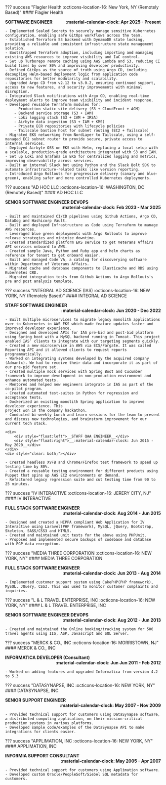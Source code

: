 ??? success "Flagler Health :octicons-location-16: New York, NY (Remotely Based)"
    #### Flagler Health
    <div>
        <div style="float:left">__SOFTWARE ENGINEER__</div>
        <div style="float:right">__:material-calendar-clock: Apr 2025 - Present__</div>
    </div>
    <div style="clear: both;"></div>

    - Implemented Sealed Secrets to securely manage sensitive Kubernetes configuration, enabling safe GitOps workflows across the team.
    - Established Terraform S3 backend with DynamoDB state locking, providing a reliable and consistent infrastructure state management solution.
    - Bootstrapped Terraform adoption, including importing and managing existing AWS resources to improve visibility and IaC control.
    - Set up Turborepo remote caching using AWS Lambda and S3, reducing CI build times by over 80% and improving developer productivity.
    - Defined GitOps as the source of truth using Argo CD, including decoupling Helm-based deployment logic from application code repositories for better modularity and scalability.
    - Upgraded Argo CD from v2.12 to v3.0.2, ensuring continued support, access to new features, and security improvements with minimal disruption.
    - Integrated Slack notifications with Argo CD, enabling real-time deployment alerts to improve team visibility and incident response.
    - Developed reusable Terraform modules for:
        - Production static site delivery (S3 + CloudFront + ACM)
        - Backend service storage (S3 + IAM)
        - Loki logging stack (S3 + IAM + IRSA)
        - Airbyte data ingestion (S3 + IAM + KMS)
        - Private ECR repositories with lifecycle policies
        - Tailscale bastion host for subnet routing (EC2 + Tailscale)
    - Migrated EKS networking from NordLayer to Tailscale, using a self-managed EC2 subnet router to provide secure, private access to internal services.
    - Deployed Airbyte OSS on EKS with Helm, replacing a local setup with a scalable, production-grade architecture integrated with S3 and IAM.
    - Set up Loki and Grafana in EKS for centralized logging and metrics, improving observability across services.
    - Built an internal Slack bot using Python and the Slack Bolt SDK to automate infrastructure-related tasks like version reporting.
    - Introduced Argo Rollouts for progressive delivery (canary and blue-green), enabling safer and more controlled Kubernetes deployments.

??? success "AD HOC LLC :octicons-location-16: WASHINGTON, DC (Remotely Based)"
    #### AD HOC LLC
    <div>
        <div style="float:left">__SENIOR SOFTWARE ENGINEER DEVOPS__</div>
        <div style="float:right">__:material-calendar-clock: Feb 2023 - Mar 2025__</div>
    </div>
    <div style="clear: both;"></div>

    - Built and maintained CI/CD pipelines using Github Actions, Argo CD, DataDog and Hashicorp Vault.
    - Built and deployed Infrastructure as Code using Terraform to manage AWS resources.
    - Leveraged blue green deployments with Argo Rollouts to improve release strategies and minimize downtime.
    - Created standardized platform EKS service to get Veterans Affairs API services onboard to AWS.
    - Created sample Java, Python and Ruby app and helm charts as reference for tenant to get onboard easier.
    - Built and managed Code VA, a catalog for discoverying software within Department of Veterans Affairs.
    - Migrated cache and database components to Elasticache and RDS using Kubernetes CRD.
    - Migrated integration tests from Github Actions to Argo Rollouts's pre and post analysis template.

??? success "INTEGRAL AD SCIENCE (IAS) :octicons-location-16: NEW YORK, NY (Remotely Based)"
    #### INTEGRAL AD SCIENCE
    <div>
        <div style="float:left">__STAFF SOFTWARE ENGINEER__</div>
        <div style="float:right">__:material-calendar-clock: Jun 2020 - Dec 2022__</div>
    </div>
    <div style="clear: both;"></div>

    - Built multiple microservices to migrate legacy monolith applications over to Kubernetes in AWS EKS which made feature updates faster and improved developer experience.
    - Designed and developed APIs for IAS pre-bid and post-bid platform using Spring boot with a MySQL backend running in Tomcat. This project enabled IAS’ clients to integrate with our targeting segments quickly.
    - Created a new microservice in AWS via ECS/Fargate. It was called Reporting API and it allowed clients to request reports programmatically.
    - Worked on integrating systems developed by the acquired company (Admantx). We had to receive their data and incorporate it as part of our pre-pid feature set.
    - Created multiple mock services with Spring Boot and Cucumber framework to improve development in non-production environment and enhance automated tests.
    - Mentored and helped new engineers integrate in IAS as part of the co-pilot program.
    - Created automated test-suites in Python for regression and acceptance tests.
    - Dockerized an existing monolith Spring application to improve developer experience. This
    project won in the company hackathon.
    - Conducted bi-weekly Lunch and Learn sessions for the team to present and discuss new technologies, and brainstorm improvement for our current tech stack.

    <div>
        <div style="float:left">__STAFF QAA ENGINEER__</div>
        <div style="float:right">__:material-calendar-clock: Jun 2015 - May 2020__</div>
    </div>
    <div style="clear: both;"></div>

    - Created headless XVFB and Chrome/Firefox test framework to speed up testing time by 80%.
    - Created a reusable testing environment for different products using Puppet that spins up AWS EC2 environments on demand.
    - Refactored legacy regression suite and cut testing time from 90 to 25 minutes.



??? success "IV INTERACTIVE :octicons-location-16: JERERY CITY, NJ"
    #### IV INTERACTIVE
    <div>
        <div style="float:left">__FULL STACK SOFTWARE ENGINEER__</div>
        <div style="float:right">__:material-calendar-clock: Aug 2014 - Jun 2015__</div>
    </div>
    <div style="clear: both;"></div>

    - Designed and created a HIPPA compliant Web Application for IV Interactive using Laravel(PHP framework), MySQL, jQuery, Bootstrap, Skeleton, SASS/CSS3 and HTML5.
    - Created and maintained unit tests for the above using PHPUnit.
    - Proposed and implemented secure backups of codebase and database with PGP data encryption.



??? success "MEDIA THREE CORPORATION :octicons-location-16: NEW YORK, NY"
    #### MEDIA THREE CORPORATION
    <div>
        <div style="float:left">__FULL STACK SOFTWARE ENGINEER__</div>
        <div style="float:right">__:material-calendar-clock: Jun 2013 - Aug 2014__</div>
    </div>
    <div style="clear: both;"></div>

    - Implemented customer support system using CakePHP(PHP framework), MySQL, JQuery, CSS3. This was used to monitor customer complaints and inquiries.


??? success "L & L TRAVEL ENTERPRISE, INC :octicons-location-16: NEW YORK, NY"
    #### L & L TRAVEL ENTERPRISE, INC
    <div>
        <div style="float:left">__SENIOR SOFTWARE ENGINEER DEVOPS__</div>
        <div style="float:right">__:material-calendar-clock: Aug 2012 - Jun 2013__</div>
    </div>
    <div style="clear: both;"></div>

    - Created and maintained the Online booking/tracking system for 500 travel agents using IIS, ASP, Javascript and SQL Server.


??? success "MERCK & CO., INC :octicons-location-16: MORRISTOWN, NJ"
    #### MERCK & CO., INC
    <div>
        <div style="float:left">__INFORMATICA DEVELOPER (Consultant)__</div>
        <div style="float:right">__:material-calendar-clock: Jun Jun 2011 - Feb 2012__</div>
    </div>
    <div style="clear: both;"></div>

    - Worked on adding features and upgraded Informatica from version 4.2 to 5.3


??? success "DATASYNAPSE, INC :octicons-location-16: NEW YORK, NY"
    #### DATASYNAPSE, INC
    <div>
        <div style="float:left">__SENIOR SUPPORT ENGINEER__</div>
        <div style="float:right">__:material-calendar-clock: May 2007 - Nov 2009__</div>
    </div>
    <div style="clear: both;"></div>

    - Provided technical support for customers using DataSynapse software, a distributed computing application, on their mission-critical production systems in various platforms.
    - Developed sample code/examples of the DataSynapse API to make integrations for clients easier.


??? success "APPLIMATION, INC :octicons-location-16: NEW YORK, NY"
    #### APPLIMATION, INC
    <div>
        <div style="float:left">__INFORMIA SUPPORT CONSULTANT__</div>
        <div style="float:right">__:material-calendar-clock: May 2005 - Apr 2007__</div>
    </div>
    <div style="clear: both;"></div>

    - Provided technical support for customers using Applimation software.
    - Developed custom Oracle/PeopleSoft/Siebel SQL metadata for customers.